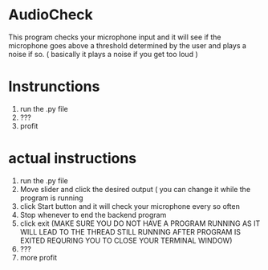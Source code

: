 # AudioCheck
This program checks your microphone input and it will see if the microphone goes above a threshold determined by the user and plays a noise if so. ( basically it plays a noise if you get too loud )


# Instrunctions
1. run the .py file
2. ???
3. profit

# actual instructions
1. run the .py file
2. Move slider and click the desired output ( you can change it while the program is running
3. click Start button and it will check your microphone every so often 
4. Stop whenever to end the backend program
5. click exit (MAKE SURE YOU DO NOT HAVE A PROGRAM RUNNING AS IT WILL LEAD TO THE THREAD STILL RUNNING AFTER PROGRAM IS EXITED REQURING YOU TO CLOSE YOUR TERMINAL WINDOW)
6. ???
7. more profit
